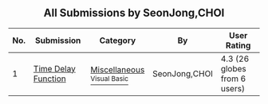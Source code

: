 ﻿<div align="center">

## All Submissions by SeonJong,CHOI

</div>

No.  | Submission | Category | By   | User Rating
---- | ---------- | -------- | ---- | -----------
1 | [Time Delay Function<br />](https://github.com/Planet-Source-Code/seonjong-choi-time-delay-function__1-29689) | [Miscellaneous<br /><sup>Visual Basic</sup>](../ByCategory/miscellaneous__1-1.md) | SeonJong,CHOI | 4.3 (26 globes from 6 users)
